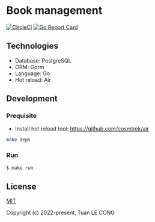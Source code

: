 # Book management

[![CircleCI](https://dl.circleci.com/status-badge/img/gh/tuanlc/book-management/tree/main.svg?style=svg)](https://dl.circleci.com/status-badge/redirect/gh/tuanlc/book-management/tree/main)
[![Go Report Card](https://goreportcard.com/badge/github.com/tuanlc/book-management?style=flat-square)](https://goreportcard.com/report/github.com/tuanlc/book-management)

## Technologies
- Database: PostgreSQL
- ORM: Gorm
- Language: Go
- Hot reload: Air

## Development
### Prequisite
- Install hot reload tool: https://github.com/cosmtrek/air

```sh
make deps
```

### Run
```sh
$ make run
```

## License

[MIT](https://opensource.org/licenses/MIT)

Copyright (c) 2022-present, Tuan LE CONG